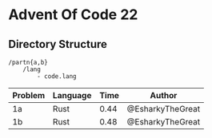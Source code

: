 # Advent Of Code 22

## Directory Structure
```
/partn{a,b}
    /lang
        - code.lang
```

| Problem | Language | Time | Author |
|---------|----------|------|--------|
| 1a | Rust | 0.44 | @EsharkyTheGreat |
| 1b | Rust | 0.48 | @EsharkyTheGreat |
